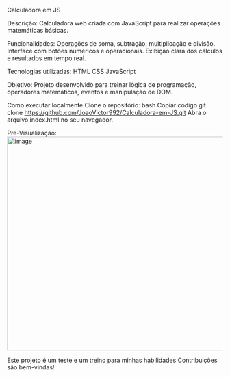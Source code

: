 Calculadora em JS


Descrição:
Calculadora web criada com JavaScript para realizar operações matemáticas básicas.

Funcionalidades:
Operações de soma, subtração, multiplicação e divisão.
Interface com botões numéricos e operacionais.
Exibição clara dos cálculos e resultados em tempo real.


Tecnologias utilizadas:
HTML
CSS
JavaScript


Objetivo:
Projeto desenvolvido para treinar lógica de programação, operadores matemáticos, eventos e manipulação de DOM.

Como executar localmente
Clone o repositório:
bash
Copiar código
git clone https://github.com/JoaoVictor992/Calculadora-em-JS.git
Abra o arquivo index.html no seu navegador.

 Pre-Visualização:
<img width="570" height="500" alt="image" src="https://github.com/user-attachments/assets/921a0540-17d1-4f1e-b72d-deebd83c1da9" />




Este projeto é um teste e um treino para minhas habilidades
Contribuições são bem-vindas!
